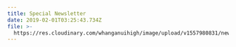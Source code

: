 ```yaml
---
title: Special Newsletter
date: 2019-02-01T03:25:43.734Z
file: >-
  https://res.cloudinary.com/whanganuihigh/image/upload/v1557980831/newsletters/February-2019-_003.pdf
---
```


